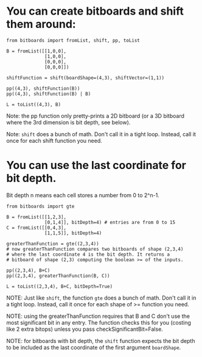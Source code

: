 # You can create bitboards and shift them around:

```
from bitboards import fromList, shift, pp, toList

B = fromList([[1,0,0],
              [1,0,0],
              [0,0,0],
              [0,0,0]])

shiftFunction = shift(boardShape=(4,3), shiftVector=(1,1))

pp((4,3), shiftFunction(B))
pp((4,3), shiftFunction(B) | B)

L = toList((4,3), B)
```

Note: the pp function only pretty-prints a 2D bitboard (or a 3D bitboard where the 3rd dimension is bit depth, see below).

Note: `shift` does a bunch of math. Don't call it in a tight loop. Instead, call it once for each shift function you need.

# You can use the last coordinate for bit depth.
Bit depth n means each cell stores a number from 0 to 2^n-1.

```
from bitboards import gte

B = fromList([[1,2,3],
              [0,1,4]], bitDepth=4) # entries are from 0 to 15
C = fromList([[0,4,3],
              [1,1,5]], bitDepth=4)

greaterThanFunction = gte((2,3,4))
# now greaterThanFunction compares two bitboards of shape (2,3,4)
# where the last coordinate 4 is the bit depth. It returns a
# bitboard of shape (2,3) computing the boolean >= of the inputs.

pp((2,3,4), B+C)
pp((2,3,4), greaterThanFunction(B, C))

L = toList((2,3,4), B+C, bitDepth=True)
```

NOTE: Just like `shift`, the function `gte` does a bunch of math. Don't call it in a tight loop. Instead, call it once for each shape of >= function you need.

NOTE: using the greaterThanFunction requires that B and C don't use the most significant bit in any entry. The function checks this for you (costing like 2 extra bitops) unless you pass checkSignificantBit=False.

NOTE: for bitboards with bit depth, the `shift` function expects the bit depth to be included as the last coordinate of the first argument `boardShape`.
